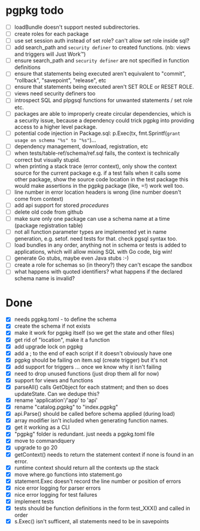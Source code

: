 # pgpkg todo

- [ ] loadBundle doesn't support nested subdirectories.
- [ ] create roles for each package
- [ ] use set session auth instead of set role? can't allow set role inside sql?
- [ ] add search_path and `security definer` to created functions. (nb: views and triggers will Just Work™)
- [ ] ensure search_path and `security definer` are not specified in function definitions
- [ ] ensure that statements being executed aren't equivalent to "commit", "rollback", "savepoint", "release", etc
- [ ] ensure that statements being executed aren't SET ROLE or RESET ROLE.
- [ ] views need security definers too
- [ ] introspect SQL and plpgsql functions for unwanted statements / set role etc.
- [ ] packages are able to improperly create circular dependencies, which is a security issue, because a dependency
      could trick pgpkg into providing access to a higher level package.
- [ ] potential code injection in Package.sql: 	p.Exec(tx, fmt.Sprintf(`grant usage on schema "%s" to "%s"`)...
- [ ] dependency management, download, registration, etc
- [ ] when tests/table-ref/schema/ref.sql fails, the context is technically correct but visually stupid. 
- [ ] when printing a stack trace (error context), only show the context source for the current package
      e.g. if a test fails when it calls some other package, show the source code location in the test package
      this would make assertions in the pgpkg package (like, =!) work well too.
- [ ] line number in error location headers is wrong (line number doesn't come from context)
- [ ] add api support for stored *procedures*
- [ ] delete old code from github
- [ ] make sure only one package can use a schema name at a time (package registration table)
- [ ] not all function parameter types are implemented yet in name generation, e.g. setof. need tests for that. check pgsql syntax too.
- [ ] load bundles in any order, anything not in schema or tests is
      added to applications, which will allow mixing SQL with Go code, big win!
- [ ] generate Go stubs, maybe even Java stubs :-)
- [ ] create a role for schemas so (in theory?) they can't escape the sandbox
- [ ] what happens with quoted identifiers? what happens if the declared schema name is invalid?

# Done

- [X] needs pgpkg.toml - to define the schema
- [X] create the schema if not exists
- [X] make it work for pgpkg itself (so we get the state and other files)
- [X] get rid of "location", make it a function
- [X] add upgrade lock on pgpkg
- [X] add a ; to the end of each script if it doesn't obviously have one
- [X] pgpkg should be failing on item.sql (create trigger) but it's not
- [X] add support for triggers ... once we know why it isn't failing
- [X] need to drop unused functions (just drop them all for now)
- [X] support for views and functions
- [X] parseAll() calls GetObject for each statment; and then so does updateState. Can we dedupe this?
- [X] rename 'application'/'app' to 'api'
- [X] rename "catalog.pgpkg" to "index.pgpkg"
- [X] api.Parse() should be called before schema applied (during load)
- [X] array modifier isn't included when generating function names. 
- [X] get it working as a CLI
- [X] "pgpkg" folder is redundant. just needs a pgpkg.toml file
- [X] move to commandquery
- [X] upgrade to go 20
- [X] getContext() needs to return the statement context if none is found in an error.
- [X] runtime context should return all the contexts up the stack
- [X] move where.go functions into statement.go
- [X] statement.Exec doesn't record the line number or position of errors
- [X] nice error logging for parser errors
- [X] nice error logging for test failures
- [X] implement tests
- [X] tests should be function definitions in the form test_XXX() and called in order
- [X] s.Exec() isn't sufficent, all statements need to be in savepoints
